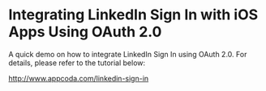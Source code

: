 # Integrating LinkedIn Sign In with iOS Apps Using OAuth 2.0

A quick demo on how to integrate LinkedIn Sign In using OAuth 2.0. For details, please refer to the tutorial below:

http://www.appcoda.com/linkedin-sign-in
